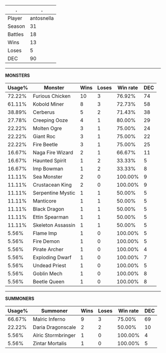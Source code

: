 .|.
|-|-
Player|antosnella
Season|31
Battles|18
Wins|13
Loses|5
DEC|90

---
**MONSTERS**

Usage%|Monster|Wins|Loses|Win rate|DEC|
-|-|-|-|-|-|
72.22%|Furious Chicken|10|3|76.92%|74|
61.11%|Kobold Miner|8|3|72.73%|58|
38.89%|Cerberus|5|2|71.43%|38|
27.78%|Creeping Ooze|4|1|80.00%|29|
22.22%|Molten Ogre|3|1|75.00%|24|
22.22%|Giant Roc|3|1|75.00%|22|
22.22%|Fire Beetle|3|1|75.00%|25|
16.67%|Naga Fire Wizard|2|1|66.67%|11|
16.67%|Haunted Spirit|1|2|33.33%|5|
16.67%|Imp Bowman|1|2|33.33%|8|
11.11%|Sea Monster|2|0|100.00%|9|
11.11%|Crustacean King|2|0|100.00%|9|
11.11%|Serpentine Mystic|1|1|50.00%|5|
11.11%|Manticore|1|1|50.00%|5|
11.11%|Black Dragon|1|1|50.00%|5|
11.11%|Ettin Spearman|1|1|50.00%|5|
11.11%|Skeleton Assassin|1|1|50.00%|5|
5.56%|Flame Imp|1|0|100.00%|5|
5.56%|Fire Demon|1|0|100.00%|5|
5.56%|Pirate Archer|1|0|100.00%|4|
5.56%|Exploding Dwarf|1|0|100.00%|7|
5.56%|Undead Priest|1|0|100.00%|5|
5.56%|Goblin Mech|1|0|100.00%|8|
5.56%|Beetle Queen|1|0|100.00%|8|

---
**SUMMONERS**

Usage%|Summoner|Wins|Loses|Win rate|DEC|
-|-|-|-|-|-|
66.67%|Malric Inferno|9|3|75.00%|69|
22.22%|Daria Dragonscale|2|2|50.00%|10|
5.56%|Alric Stormbringer|1|0|100.00%|4|
5.56%|Zintar Mortalis|1|0|100.00%|5|
